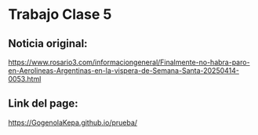 # Trabajo Clase 5

## Noticia original:
https://www.rosario3.com/informaciongeneral/Finalmente-no-habra-paro-en-Aerolineas-Argentinas-en-la-vispera-de-Semana-Santa-20250414-0053.html
## Link del page:
https://GogenolaKepa.github.io/prueba/
